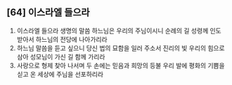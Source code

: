## [64] 이스라엘 들으라

1) 이스라엘 들으라 생명의 말씀 하느님은 우리의 주님이시니 순례의 길 성령께 인도 받아서 하느님의 전당에 나아가리라
2) 하느님 말씀을 듣고 싶으니 당신 법의 묘함을 일러 주소서 진리의 빛 우리의 힘으로 삼아 성모님이 가신 길 함께 가리라
3) 사랑으로 형제 찾아 나서며 두 손에는 믿음과 희망의 등불 우리 발에 평화의 기쁨을 싣고 온 세상에 주님을 선포하리라
